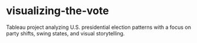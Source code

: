 # visualizing-the-vote
Tableau project analyzing U.S. presidential election patterns with a focus on party shifts, swing states, and visual storytelling.
